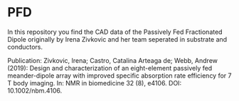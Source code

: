 # PFD

In this repository you find the CAD data of the Passively Fed Fractionated Dipole originally by Irena Zivkovic and her team seperated in substrate and conductors.

Publication: Zivkovic, Irena; Castro, Catalina Arteaga de; Webb, Andrew (2019): Design and characterization of an eight-element passively fed meander-dipole array with improved specific absorption rate efficiency for 7 T body imaging. In: NMR in biomedicine 32 (8), e4106. DOI: 10.1002/nbm.4106.
